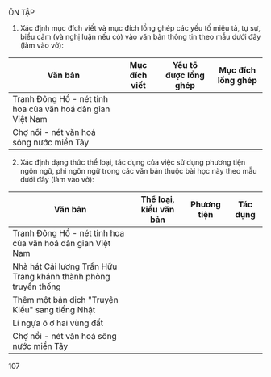 ÔN TẬP

1. Xác định mục đích viết và mục đích lồng ghép các yếu tố miêu tả, tự sự, biểu cảm (và nghị luận nếu có) vào văn bản thông tin theo mẫu dưới đây (làm vào vở):

Văn bản | Mục đích viết | Yếu tố được lồng ghép | Mục đích lồng ghép
--- | --- | --- | ---
Tranh Đông Hồ - nét tinh hoa của văn hoá dân gian Việt Nam | | |
Chợ nổi - nét văn hoá sông nước miền Tây | | |

2. Xác định dạng thức thể loại, tác dụng của việc sử dụng phương tiện ngôn ngữ, phi ngôn ngữ trong các văn bản thuộc bài học này theo mẫu dưới đây (làm vào vở):

Văn bản | Thể loại, kiểu văn bản | Phương tiện | Tác dụng
--- | --- | --- | ---
Tranh Đông Hồ - nét tinh hoa của văn hoá dân gian Việt Nam | | |
Nhà hát Cải lương Trần Hữu Trang khánh thành phòng truyền thống | | |
Thêm một bản dịch "Truyện Kiều" sang tiếng Nhật | | |
Lí ngựa ô ở hai vùng đất | | |
Chợ nổi - nét văn hoá sông nước miền Tây | | |

107